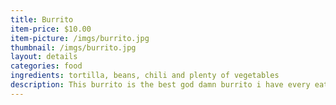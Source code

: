 ```yaml
---
title: Burrito
item-price: $10.00
item-picture: /imgs/burrito.jpg
thumbnail: /imgs/burrito.jpg
layout: details
categories: food
ingredients: tortilla, beans, chili and plenty of vegetables
description: This burrito is the best god damn burrito i have every eaten in my whole life
---
```

